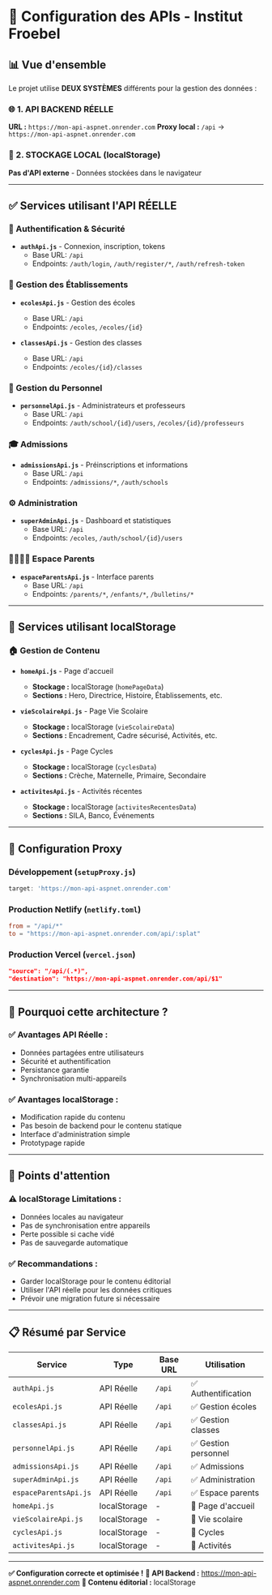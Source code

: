 # 🔗 Configuration des APIs - Institut Froebel

## 📊 **Vue d'ensemble**

Le projet utilise **DEUX SYSTÈMES** différents pour la gestion des données :

### **🌐 1. API BACKEND RÉELLE**
**URL :** `https://mon-api-aspnet.onrender.com`
**Proxy local :** `/api` → `https://mon-api-aspnet.onrender.com`

### **💾 2. STOCKAGE LOCAL (localStorage)**
**Pas d'API externe** - Données stockées dans le navigateur

---

## ✅ **Services utilisant l'API RÉELLE**

### **🔐 Authentification & Sécurité**
- **`authApi.js`** - Connexion, inscription, tokens
  - Base URL: `/api`
  - Endpoints: `/auth/login`, `/auth/register/*`, `/auth/refresh-token`

### **🏫 Gestion des Établissements**
- **`ecolesApi.js`** - Gestion des écoles
  - Base URL: `/api`
  - Endpoints: `/ecoles`, `/ecoles/{id}`

- **`classesApi.js`** - Gestion des classes
  - Base URL: `/api`
  - Endpoints: `/ecoles/{id}/classes`

### **👥 Gestion du Personnel**
- **`personnelApi.js`** - Administrateurs et professeurs
  - Base URL: `/api`
  - Endpoints: `/auth/school/{id}/users`, `/ecoles/{id}/professeurs`

### **🎓 Admissions**
- **`admissionsApi.js`** - Préinscriptions et informations
  - Base URL: `/api`
  - Endpoints: `/admissions/*`, `/auth/schools`

### **⚙️ Administration**
- **`superAdminApi.js`** - Dashboard et statistiques
  - Base URL: `/api`
  - Endpoints: `/ecoles`, `/auth/school/{id}/users`

### **👨‍👩‍👧‍👦 Espace Parents**
- **`espaceParentsApi.js`** - Interface parents
  - Base URL: `/api`
  - Endpoints: `/parents/*`, `/enfants/*`, `/bulletins/*`

---

## 💾 **Services utilisant localStorage**

### **🏠 Gestion de Contenu**
- **`homeApi.js`** - Page d'accueil
  - **Stockage :** localStorage (`homePageData`)
  - **Sections :** Hero, Directrice, Histoire, Établissements, etc.

- **`vieScolaireApi.js`** - Page Vie Scolaire
  - **Stockage :** localStorage (`vieScolaireData`)
  - **Sections :** Encadrement, Cadre sécurisé, Activités, etc.

- **`cyclesApi.js`** - Page Cycles
  - **Stockage :** localStorage (`cyclesData`)
  - **Sections :** Crèche, Maternelle, Primaire, Secondaire

- **`activitesApi.js`** - Activités récentes
  - **Stockage :** localStorage (`activitesRecentesData`)
  - **Sections :** SILA, Banco, Événements

---

## 🔧 **Configuration Proxy**

### **Développement (`setupProxy.js`)**
```javascript
target: 'https://mon-api-aspnet.onrender.com'
```

### **Production Netlify (`netlify.toml`)**
```toml
from = "/api/*"
to = "https://mon-api-aspnet.onrender.com/api/:splat"
```

### **Production Vercel (`vercel.json`)**
```json
"source": "/api/(.*)",
"destination": "https://mon-api-aspnet.onrender.com/api/$1"
```

---

## 🎯 **Pourquoi cette architecture ?**

### **✅ Avantages API Réelle :**
- Données partagées entre utilisateurs
- Sécurité et authentification
- Persistance garantie
- Synchronisation multi-appareils

### **✅ Avantages localStorage :**
- Modification rapide du contenu
- Pas besoin de backend pour le contenu statique
- Interface d'administration simple
- Prototypage rapide

---

## 🚨 **Points d'attention**

### **⚠️ localStorage Limitations :**
- Données locales au navigateur
- Pas de synchronisation entre appareils
- Perte possible si cache vidé
- Pas de sauvegarde automatique

### **✅ Recommandations :**
- Garder localStorage pour le contenu éditorial
- Utiliser l'API réelle pour les données critiques
- Prévoir une migration future si nécessaire

---

## 📋 **Résumé par Service**

| Service | Type | Base URL | Utilisation |
|---------|------|----------|-------------|
| `authApi.js` | API Réelle | `/api` | ✅ Authentification |
| `ecolesApi.js` | API Réelle | `/api` | ✅ Gestion écoles |
| `classesApi.js` | API Réelle | `/api` | ✅ Gestion classes |
| `personnelApi.js` | API Réelle | `/api` | ✅ Gestion personnel |
| `admissionsApi.js` | API Réelle | `/api` | ✅ Admissions |
| `superAdminApi.js` | API Réelle | `/api` | ✅ Administration |
| `espaceParentsApi.js` | API Réelle | `/api` | ✅ Espace parents |
| `homeApi.js` | localStorage | - | 💾 Page d'accueil |
| `vieScolaireApi.js` | localStorage | - | 💾 Vie scolaire |
| `cyclesApi.js` | localStorage | - | 💾 Cycles |
| `activitesApi.js` | localStorage | - | 💾 Activités |

---

**✅ Configuration correcte et optimisée !**
**🔗 API Backend :** https://mon-api-aspnet.onrender.com
**💾 Contenu éditorial :** localStorage
